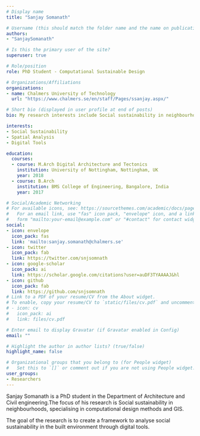 ```yaml
---
# Display name
title: "Sanjay Somanath"

# Username (this should match the folder name and the name on publications)
authors:
- "SanjaySomanath"

# Is this the primary user of the site?
superuser: true

# Role/position
role: PhD Student - Computational Sustainable Design

# Organizations/Affiliations
organizations:
- name: Chalmers University of Technology
  url: "https://www.chalmers.se/en/staff/Pages/ssanjay.aspx/"

# Short bio (displayed in user profile at end of posts)
bio: My research interests include Social sustainability in neighbourhoods, specialising in computational design methods and GIS.

interests:
- Social Sustainability
- Spatial Analysis
- Digital Tools

education:
  courses:
  - course: M.Arch Digital Architecture and Tectonics
    institution: University of Nottingham, Nottingham, UK
    year: 2018
  - course: B.Arch
    institution: BMS College of Engineering, Bangalore, India
    year: 2017

# Social/Academic Networking
# For available icons, see: https://sourcethemes.com/academic/docs/page-builder/#icons
#   For an email link, use "fas" icon pack, "envelope" icon, and a link in the
#   form "mailto:your-email@example.com" or "#contact" for contact widget.
social:
- icon: envelope
  icon_pack: fas
  link: 'mailto:sanjay.somanath@chalmers.se'
- icon: twitter
  icon_pack: fab
  link: https://twitter.com/snjsomnath
- icon: google-scholar
  icon_pack: ai
  link: https://scholar.google.com/citations?user=auDF3TYAAAAJ&hl
- icon: github
  icon_pack: fab
  link: https://github.com/snjsomnath
# Link to a PDF of your resume/CV from the About widget.
# To enable, copy your resume/CV to `static/files/cv.pdf` and uncomment the lines below.
# - icon: cv
#   icon_pack: ai
#   link: files/cv.pdf

# Enter email to display Gravatar (if Gravatar enabled in Config)
email: ""

# Highlight the author in author lists? (true/false)
highlight_name: false

# Organizational groups that you belong to (for People widget)
#   Set this to `[]` or comment out if you are not using People widget.
user_groups:
- Researchers
---
```


Sanjay Somanath is a PhD student in the Department of Architecture and Civil engineering.The focus of his research is Social sustainability in neighbourhoods, specialising in computational design methods and GIS.

The goal of the research is to create a framework to analyse social sustainability in the built environment through digital tools.
